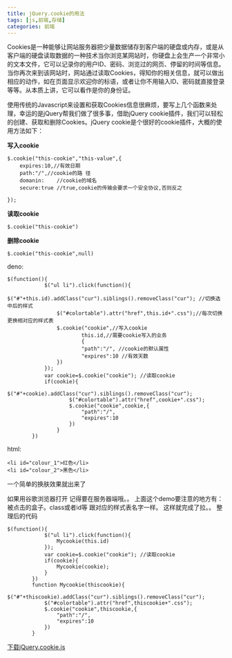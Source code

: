 ```yaml
---
title: jQuery.cookie的用法
tags: [js,前端,存储]
categories: 前端
---
```

Cookies是一种能够让网站服务器把少量数据储存到客户端的硬盘或内存，或是从客户端的硬盘读取数据的一种技术当你浏览某网站时，你硬盘上会生产一个非常小的文本文件，它可以记录你的用户ID、密码、浏览过的网页、停留的时间等信息。当你再次来到该网站时，网站通过读取Cookies，得知你的相关信息，就可以做出相应的动作，如在页面显示欢迎你的标语，或者让你不用输入ID、密码就直接登录等等。从本质上讲，它可以看作是你的身份证。

使用传统的Javascript来设置和获取Cookies信息很麻烦，要写上几个函数来处理，幸运的是jQuery帮我们做了很多事，借助jQuery cookie插件，我们可以轻松的创建、获取和删除Cookies。jQuery cookie是个很好的cookie插件，大概的使用方法如下：

**写入cookie**

```
$.cookie("this-cookie","this-value",{
    expires:10,//有效日期
    path:"/",//cookie的路 径
    domanin:    //cookie的域名
    secure:true //true,cookie的传输会要求一个安全协议,否则反之
         
});
```

**读取cookie**

```
$.cookie("this-cookie")
```

**删除cookie**

```
$.cookie("this-cookie",null)
```

deno:

```
$(function(){
            $("ul li").click(function(){
                $("#"+this.id).addClass("cur").siblings().removeClass("cur"); //切换选中后的样式
                $("#colortable").attr("href",this.id+".css");//每次切换更换相对应的样式表
                $.cookie("cookie",//写入cookie
                        this.id,//需要cookie写入的业务
                        {
                        "path":"/", //cookie的默认属性
                        "expires":10 //有效天数
                })
            });
            var cookie=$.cookie("cookie"); //读取cookie
            if(cookie){
                    $("#"+cookie).addClass("cur").siblings().removeClass("cur");
                    $("#colortable").attr("href",cookie+".css");
                    $.cookie("cookie",cookie,{
                        "path":"/",
                        "expires":10
                    })
                }
        })
```

html:

```
<li id="colour_1">红色</li>
<li id="colour_2">黑色</li>
```

一个简单的换肤效果就出来了

如果用谷歌浏览器打开 记得要在服务器端哦。。
上面这个demo要注意的地方有：
被点击的盒子。class或者id等 跟对应的样式表名字一样。
这样就完成了拉。。
整理后的代码

```
$(function(){
            $("ul li").click(function(){
                Mycookie(this.id)
            });
            var cookie=$.cookie("cookie"); //读取cookie
            if(cookie){
                Mycookie(cookie);
            }
        })
        function Mycookie(thiscookie){
            $("#"+thiscookie).addClass("cur").siblings().removeClass("cur");
            $("#colortable").attr("href",thiscookie+".css");
            $.cookie("cookie",thiscookie,{
                "path":"/",
                "expires":10
            })
        }
```

[下载jQuery.cookie.js](/about/jquery.cookie.js)

